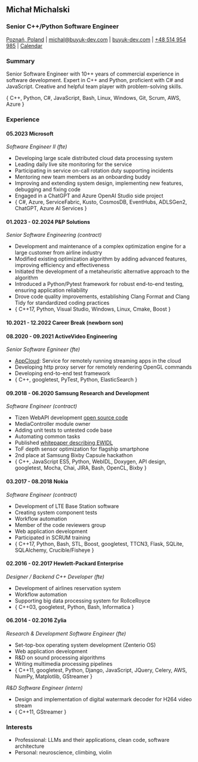## Michał Michalski

### Senior C++/Python Software Engineer

[Poznań, Poland][1] | [michal@buyuk-dev.com][2] | [buyuk-dev.com][3] | [+48 514 954 985][4] | [Calendar][5]

### Summary

Senior Software Engineer with 10++ years of commercial experience in software development.
Expert in C++ and Python, proficient with C# and JavaScript.
Creative and helpful team player with problem-solving skills.

{ C++, Python, C#, JavaScript, Bash, Linux, Windows, Git, Scrum, AWS, Azure }

### Experience

#### 05.2023 Microsoft

*Software Engineer II (fte)*

+ Developing large scale distributed cloud data processing system
+ Leading daily live site monitoring for the service
+ Participating in service on-call rotation duty supporting incidents
+ Mentoring new team members as an onboarding buddy
+ Improving and extending system design, implementing new features, debugging and fixing code
+ Engaged in a ChatGPT and Azure OpenAI Studio side project
+ { C#, Azure, ServiceFabric, Kusto, CosmosDB, EventHubs, ADLSGen2, ChatGPT, Azure AI Services }

#### 01.2023 - 02.2024 P&P Solutions

*Senior Software Engineering (contract)*

+ Development and maintenance of a complex optimization engine for a large customer from airline industry
+ Modified existing optimization algorithm by adding advanced features, improving efficiency and effectiveness
+ Initiated the development of a metaheuristic alternative approach to the algorithm
+ Introduced a Python/Pytest framework for robust end-to-end testing, ensuring application reliability
+ Drove code quality improvements, establishing Clang Format and Clang Tidy for standardized coding practices
+ { C++17, Python, Visual Studio, Windows, Linux, Cmake, Boost }

#### 10.2021 - 12.2022 Career Break (newborn son)

#### 08.2020 - 09.2021 ActiveVideo Engineering

*Senior Software Egnineer (fte)*

+ [AppCloud][7]: Service for remotely running streaming apps in the cloud
+ Developing http proxy server for remotely rendering OpenGL commands
+ Developing end-to-end test framework
+ { C++, googletest, PyTest, Python, ElasticSearch }

#### 09.2018 - 06.2020 Samsung Research and Development

*Software Engineer (contract)*

+ Tizen WebAPI development [open source code][6]
+ MediaController module owner
+ Adding unit tests to untested code base
+ Automating common tasks
+ Published [whitepaper describing EWIDL][8]
+ ToF depth sensor optimization for flagship smartphone
+ 2nd place at Samsung Bixby Capsule hackathon
+ { C++, JavaScript ES5, Python, WebIDL, Doxygen, API design, googletest, Mocha, Chai, JIRA, Bash, OpenCL, Bixby }

#### 03.2017 - 08.2018 Nokia

*Software Engineer (contract)*

+ Development of LTE Base Station software
+ Creating system component tests
+ Workflow automation
+ Member of the code reviewers group
+ Web application development
+ Participated in SCRUM training
+ { C++17, Python, Bash, STL, Boost, googletest, TTCN3, Flask, SQLite, SQLAlchemy, Crucible/Fisheye }

#### 02.2016 - 02.2017 Hewlett-Packard Enterprise

*Designer / Backend C++ Developer (fte)*

+ Development of airlines reservation system
+ Workflow automation
+ Supporting big data processing system for RollceRoyce
+ { C++03, googletest, Python, Bash, Informatica }

#### 06.2014 - 02.2016 Zylia

*Research & Development Software Engineer (fte)*

+ Set-top-box operating system development (Zenterio OS)
+ Web application development
+ R&D on sound processing algorithms
+ Writing multimedia processing pipelines
+ { C++11, googletest, Python, Django, JavaScript, JQuery, Celery, AWS, NumPy, Matplotlib, GStreamer }

*R&D Software Engineer (intern)*

+ Design and implementation of digital watermark decoder for H264 video stream
+ { C++11, GStreamer }

### Interests

* Professional: LLMs and their applications, clean code, software architecture
* Personal: neuroscience, climbing, violin

[1]: https://goo.gl/maps/qAdy1uoFEL4WnwPM6
[2]: mailto:michal@buyuk-dev.com
[3]: https://buyuk-dev.com
[4]: tel:+48514954985
[5]: https://calendly.com/buyuk

[6]: https://review.tizen.org/git/?p=platform%2Fcore%2Fapi%2Fwebapi-plugins.git&a=search&h=refs%2Fheads%2Ftizen&st=author&s=Michal+Michalski
[7]: https://www.activevideo.com/appcloud
[8]: https://ieeexplore.ieee.org/document/9240696

